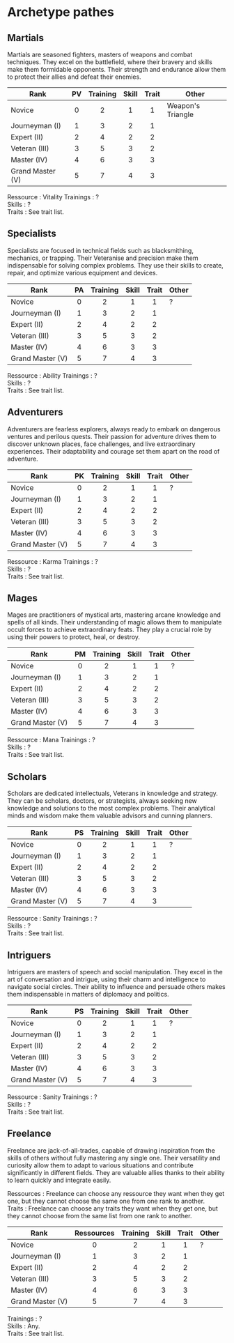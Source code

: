 # Archetype pathes

## Martials

Martials are seasoned fighters, masters of weapons and combat techniques. They excel on the battlefield, where their bravery and skills make them formidable opponents. Their strength and endurance allow them to protect their allies and defeat their enemies.

| Rank             | PV  | Training | Skill | Trait | Other             |
| ---------------- | :-: | :------: | :---: | :---: | ----------------- |
| Novice           |  0  |    2     |   1   |   1   | Weapon's Triangle |
| Journeyman (I)   |  1  |    3     |   2   |   1   |
| Expert (II)      |  2  |    4     |   2   |   2   |
| Veteran (III)    |  3  |    5     |   3   |   2   |
| Master (IV)      |  4  |    6     |   3   |   3   |
| Grand Master (V) |  5  |    7     |   4   |   3   |

Ressource : Vitality
Trainings : ?  
Skills : ?  
Traits : See trait list.

## Specialists

Specialists are focused in technical fields such as blacksmithing, mechanics, or trapping. Their Veteranise and precision make them indispensable for solving complex problems. They use their skills to create, repair, and optimize various equipment and devices.

| Rank             | PA  | Training | Skill | Trait | Other |
| ---------------- | :-: | :------: | :---: | :---: | ----- |
| Novice           |  0  |    2     |   1   |   1   | ?     |
| Journeyman (I)   |  1  |    3     |   2   |   1   |
| Expert (II)      |  2  |    4     |   2   |   2   |
| Veteran (III)    |  3  |    5     |   3   |   2   |
| Master (IV)      |  4  |    6     |   3   |   3   |
| Grand Master (V) |  5  |    7     |   4   |   3   |

Ressource : Ability
Trainings : ?  
Skills : ?  
Traits : See trait list.

## Adventurers

Adventurers are fearless explorers, always ready to embark on dangerous ventures and perilous quests. Their passion for adventure drives them to discover unknown places, face challenges, and live extraordinary experiences. Their adaptability and courage set them apart on the road of adventure.

| Rank             | PK  | Training | Skill | Trait | Other |
| ---------------- | :-: | :------: | :---: | :---: | ----- |
| Novice           |  0  |    2     |   1   |   1   | ?     |
| Journeyman (I)   |  1  |    3     |   2   |   1   |
| Expert (II)      |  2  |    4     |   2   |   2   |
| Veteran (III)    |  3  |    5     |   3   |   2   |
| Master (IV)      |  4  |    6     |   3   |   3   |
| Grand Master (V) |  5  |    7     |   4   |   3   |

Ressource : Karma
Trainings : ?  
Skills : ?  
Traits : See trait list.

## Mages

Mages are practitioners of mystical arts, mastering arcane knowledge and spells of all kinds. Their understanding of magic allows them to manipulate occult forces to achieve extraordinary feats. They play a crucial role by using their powers to protect, heal, or destroy.

| Rank             | PM  | Training | Skill | Trait | Other |
| ---------------- | :-: | :------: | :---: | :---: | ----- |
| Novice           |  0  |    2     |   1   |   1   | ?     |
| Journeyman (I)   |  1  |    3     |   2   |   1   |
| Expert (II)      |  2  |    4     |   2   |   2   |
| Veteran (III)    |  3  |    5     |   3   |   2   |
| Master (IV)      |  4  |    6     |   3   |   3   |
| Grand Master (V) |  5  |    7     |   4   |   3   |

Ressource : Mana
Trainings : ?  
Skills : ?  
Traits : See trait list.

## Scholars

Scholars are dedicated intellectuals, Veterans in knowledge and strategy. They can be scholars, doctors, or strategists, always seeking new knowledge and solutions to the most complex problems. Their analytical minds and wisdom make them valuable advisors and cunning planners.

| Rank             | PS  | Training | Skill | Trait | Other |
| ---------------- | :-: | :------: | :---: | :---: | ----- |
| Novice           |  0  |    2     |   1   |   1   | ?     |
| Journeyman (I)   |  1  |    3     |   2   |   1   |
| Expert (II)      |  2  |    4     |   2   |   2   |
| Veteran (III)    |  3  |    5     |   3   |   2   |
| Master (IV)      |  4  |    6     |   3   |   3   |
| Grand Master (V) |  5  |    7     |   4   |   3   |

Ressource : Sanity
Trainings : ?  
Skills : ?  
Traits : See trait list.

## Intriguers

Intriguers are masters of speech and social manipulation. They excel in the art of conversation and intrigue, using their charm and intelligence to navigate social circles. Their ability to influence and persuade others makes them indispensable in matters of diplomacy and politics.

| Rank             | PS  | Training | Skill | Trait | Other |
| ---------------- | :-: | :------: | :---: | :---: | ----- |
| Novice           |  0  |    2     |   1   |   1   | ?     |
| Journeyman (I)   |  1  |    3     |   2   |   1   |
| Expert (II)      |  2  |    4     |   2   |   2   |
| Veteran (III)    |  3  |    5     |   3   |   2   |
| Master (IV)      |  4  |    6     |   3   |   3   |
| Grand Master (V) |  5  |    7     |   4   |   3   |

Ressource : Sanity
Trainings : ?  
Skills : ?  
Traits : See trait list.

## Freelance

Freelance are jack-of-all-trades, capable of drawing inspiration from the skills of others without fully mastering any single one. Their versatility and curiosity allow them to adapt to various situations and contribute significantly in different fields. They are valuable allies thanks to their ability to learn quickly and integrate easily.

Ressources : Freelance can choose any ressource they want when they get one, but they cannot choose the same one from one rank to another.  
Traits : Freelance can choose any traits they want when they get one, but they cannot choose from the same list from one rank to another.

| Rank             | Ressources | Training | Skill | Trait | Other |
| ---------------- | :--------: | :------: | :---: | :---: | ----- |
| Novice           |     0      |    2     |   1   |   1   | ?     |
| Journeyman (I)   |     1      |    3     |   2   |   1   |
| Expert (II)      |     2      |    4     |   2   |   2   |
| Veteran (III)    |     3      |    5     |   3   |   2   |
| Master (IV)      |     4      |    6     |   3   |   3   |
| Grand Master (V) |     5      |    7     |   4   |   3   |

Trainings : ?  
Skills : Any.  
Traits : See trait list.
